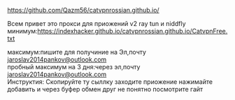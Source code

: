 https://github.com/Qazm56/catvpnrossian.github.io/

Всем привет это прокси для приожений v2 ray tun и niddfly
минимум:https://indexhacker.github.io/catvpnrossian.github.io/CatvpnFree.txt

максимум:пишите для получиние на Эл,почту jaroslav2014pankov@outlook.com   
пробный максимум на 3 дня:через эл,почту jaroslav2014pankov@outlook.com   
Инструктия:
Скопируйте ту сыллку заходите приожение нажимайте добавить и через буфер обмен друг не понятно посмотрите гайт 
